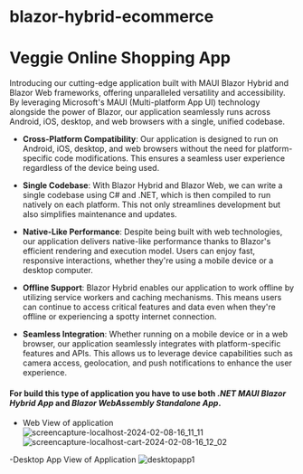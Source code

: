 # blazor-hybrid-ecommerce
# Veggie Online Shopping App

Introducing our cutting-edge application built with MAUI Blazor Hybrid and Blazor Web frameworks, offering unparalleled versatility and accessibility. By leveraging Microsoft's MAUI (Multi-platform App UI) technology alongside the power of Blazor, our application seamlessly runs across Android, iOS, desktop, and web browsers with a single, unified codebase.

- **Cross-Platform Compatibility**: Our application is designed to run on Android, iOS, desktop, and web browsers without the need for platform-specific code modifications. This ensures a seamless user experience regardless of the device being used.

- **Single Codebase**: With Blazor Hybrid and Blazor Web, we can write a single codebase using C# and .NET, which is then compiled to run natively on each platform. This not only streamlines development but also simplifies maintenance and updates.

- **Native-Like Performance**: Despite being built with web technologies, our application delivers native-like performance thanks to Blazor's efficient rendering and execution model. Users can enjoy fast, responsive interactions, whether they're using a mobile device or a desktop computer.

- **Offline Support**: Blazor Hybrid enables our application to work offline by utilizing service workers and caching mechanisms. This means users can continue to access critical features and data even when they're offline or experiencing a spotty internet connection.

- **Seamless Integration**: Whether running on a mobile device or in a web browser, our application seamlessly integrates with platform-specific features and APIs. This allows us to leverage device capabilities such as camera access, geolocation, and push notifications to enhance the user experience.

#### For build this type of application you have to use both ***.NET MAUI Blazor Hybrid App*** and ***Blazor WebAssembly Standalone App***.
- Web View of application
![screencapture-localhost-2024-02-08-16_11_11](https://github.com/mohitkstartbit/blazor-hybrid-maui-ecommerce-sample/assets/111761900/b9f100d7-fb84-4ade-a247-6dd7bc1fa5e1)
![screencapture-localhost-cart-2024-02-08-16_12_02](https://github.com/mohitkstartbit/blazor-hybrid-maui-ecommerce-sample/assets/111761900/7c1107ef-86de-447c-a9ff-d73ef14b299f)

-Desktop App View of Application
![desktopapp1](https://github.com/mohitkstartbit/blazor-hybrid-maui-ecommerce-sample/assets/111761900/0480f3e0-c1b1-42ba-bfb3-f4c12a4d722f)
